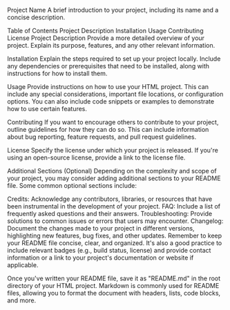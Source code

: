 Project Name
A brief introduction to your project, including its name and a concise description.

Table of Contents
Project Description
Installation
Usage
Contributing
License
Project Description
Provide a more detailed overview of your project. Explain its purpose, features, and any other relevant information.

Installation
Explain the steps required to set up your project locally. Include any dependencies or prerequisites that need to be installed, along with instructions for how to install them.

Usage
Provide instructions on how to use your HTML project. This can include any special considerations, important file locations, or configuration options. You can also include code snippets or examples to demonstrate how to use certain features.

Contributing
If you want to encourage others to contribute to your project, outline guidelines for how they can do so. This can include information about bug reporting, feature requests, and pull request guidelines.

License
Specify the license under which your project is released. If you're using an open-source license, provide a link to the license file.

Additional Sections (Optional)
Depending on the complexity and scope of your project, you may consider adding additional sections to your README file. Some common optional sections include:

Credits: Acknowledge any contributors, libraries, or resources that have been instrumental in the development of your project.
FAQ: Include a list of frequently asked questions and their answers.
Troubleshooting: Provide solutions to common issues or errors that users may encounter.
Changelog: Document the changes made to your project in different versions, highlighting new features, bug fixes, and other updates.
Remember to keep your README file concise, clear, and organized. It's also a good practice to include relevant badges (e.g., build status, license) and provide contact information or a link to your project's documentation or website if applicable.

Once you've written your README file, save it as "README.md" in the root directory of your HTML project. Markdown is commonly used for README files, allowing you to format the document with headers, lists, code blocks, and more.